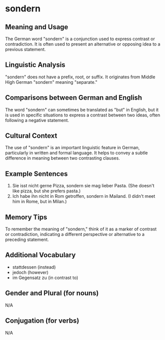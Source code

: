 # sondern
## Meaning and Usage
The German word "sondern" is a conjunction used to express contrast or contradiction. It is often used to present an alternative or opposing idea to a previous statement.

## Linguistic Analysis
"sondern" does not have a prefix, root, or suffix. It originates from Middle High German "sondern" meaning "separate."

## Comparisons between German and English
The word "sondern" can sometimes be translated as "but" in English, but it is used in specific situations to express a contrast between two ideas, often following a negative statement.

## Cultural Context
The use of "sondern" is an important linguistic feature in German, particularly in written and formal language. It helps to convey a subtle difference in meaning between two contrasting clauses.

## Example Sentences
1. Sie isst nicht gerne Pizza, sondern sie mag lieber Pasta. (She doesn't like pizza, but she prefers pasta.)
2. Ich habe ihn nicht in Rom getroffen, sondern in Mailand. (I didn't meet him in Rome, but in Milan.)

## Memory Tips
To remember the meaning of "sondern," think of it as a marker of contrast or contradiction, indicating a different perspective or alternative to a preceding statement.

## Additional Vocabulary
- stattdessen (instead)
- jedoch (however)
- im Gegensatz zu (in contrast to)

## Gender and Plural (for nouns)
N/A

## Conjugation (for verbs)
N/A